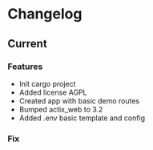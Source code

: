 # Changelog
## Current
### Features
- Init cargo project
- Added license AGPL
- Created app with basic demo routes
- Bumped actix_web to 3.2
- Added .env basic template and config
### Fix
